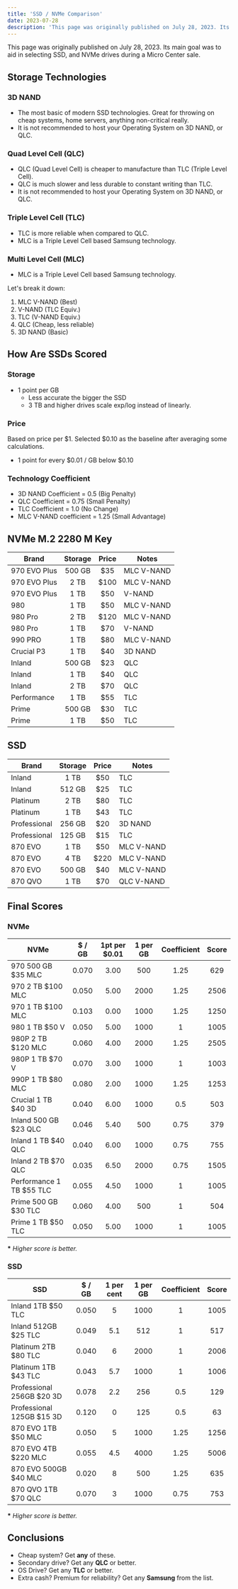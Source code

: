 ```yaml
---
title: 'SSD / NVMe Comparison'
date: 2023-07-28
description: 'This page was originally published on July 28, 2023. Its main goal was to aid in selecting SSD, and NVMe drives during a Micro Center sale.'
---
```


This page was originally published on July 28, 2023. Its main goal was to aid in selecting SSD, and NVMe drives during a Micro Center sale.

## Storage Technologies

### 3D NAND

- The most basic of modern SSD technologies. Great for throwing on cheap systems, home servers, anything non-critical really.
- It is not recommended to host your Operating System on 3D NAND, or QLC.

### Quad Level Cell (QLC)

- QLC (Quad Level Cell) is cheaper to manufacture than TLC (Triple Level Cell).
- QLC is much slower and less durable to constant writing than TLC.
- It is not recommended to host your Operating System on 3D NAND, or QLC.

### Triple Level Cell (TLC)

- TLC is more reliable when compared to QLC.
- MLC is a Triple Level Cell based Samsung technology.

### Multi Level Cell (MLC)

- MLC is a Triple Level Cell based Samsung technology.

Let's break it down:

1. MLC V-NAND (Best)
2. V-NAND (TLC Equiv.)
3. TLC (V-NAND Equiv.)
4. QLC (Cheap, less reliable)
5. 3D NAND (Basic)

## How Are SSDs Scored

### Storage

- 1 point per GB
  - Less accurate the bigger the SSD
  - 3 TB and higher drives scale exp/log instead of linearly.

### Price

Based on price per $1.
Selected $0.10 as the baseline after averaging some calculations.

- 1 point for every $0.01 / GB below $0.10

### Technology Coefficient

- 3D NAND Coefficient = 0.5 (Big Penalty)
- QLC Coefficient = 0.75 (Small Penalty)
- TLC Coefficient = 1.0 (No Change)
- MLC V-NAND coefficient = 1.25 (Small Advantage)

## NVMe M.2 2280 M Key

| Brand        | Storage | Price | Notes      |
| ------------ | :-----: | :---: | ---------- |
| 970 EVO Plus | 500 GB  |  $35  | MLC V-NAND |
| 970 EVO Plus |  2 TB   | $100  | MLC V-NAND |
| 970 EVO Plus |  1 TB   |  $50  | V-NAND     |
| 980          |  1 TB   |  $50  | MLC V-NAND |
| 980 Pro      |  2 TB   | $120  | MLC V-NAND |
| 980 Pro      |  1 TB   |  $70  | V-NAND     |
| 990 PRO      |  1 TB   |  $80  | MLC V-NAND |
| Crucial P3   |  1 TB   |  $40  | 3D NAND    |
| Inland       | 500 GB  |  $23  | QLC        |
| Inland       |  1 TB   |  $40  | QLC        |
| Inland       |  2 TB   |  $70  | QLC        |
| Performance  |  1 TB   |  $55  | TLC        |
| Prime        | 500 GB  |  $30  | TLC        |
| Prime        |  1 TB   |  $50  | TLC        |

## SSD

| Brand        | Storage | Price | Notes      |
| ------------ | :-----: | :---: | ---------- |
| Inland       |  1 TB   |  $50  | TLC        |
| Inland       | 512 GB  |  $25  | TLC        |
| Platinum     |  2 TB   |  $80  | TLC        |
| Platinum     |  1 TB   |  $43  | TLC        |
| Professional | 256 GB  |  $20  | 3D NAND    |
| Professional | 125 GB  |  $15  | TLC        |
| 870 EVO      |  1 TB   |  $50  | MLC V-NAND |
| 870 EVO      |  4 TB   | $220  | MLC V-NAND |
| 870 EVO      | 500 GB  |  $40  | MLC V-NAND |
| 870 QVO      |  1 TB   |  $70  | QLC V-NAND |

## Final Scores

### NVMe

| NVMe                     | $ / GB | 1pt per $0.01 | 1 per GB | Coefficient | Score |
| ------------------------ | :----: | :-----------: | :------: | :---------: | :---: |
| 970 500 GB $35 MLC       | 0.070  |     3.00      |   500    |    1.25     |  629  |
| 970 2 TB $100 MLC        | 0.050  |     5.00      |   2000   |    1.25     | 2506  |
| 970 1 TB $100 MLC        | 0.103  |     0.00      |   1000   |    1.25     | 1250  |
| 980 1 TB $50 V           | 0.050  |     5.00      |   1000   |      1      | 1005  |
| 980P 2 TB $120 MLC       | 0.060  |     4.00      |   2000   |    1.25     | 2505  |
| 980P 1 TB $70 V          | 0.070  |     3.00      |   1000   |      1      | 1003  |
| 990P 1 TB $80 MLC        | 0.080  |     2.00      |   1000   |    1.25     | 1253  |
| Crucial 1 TB $40 3D      | 0.040  |     6.00      |   1000   |     0.5     |  503  |
| Inland 500 GB $23 QLC    | 0.046  |     5.40      |   500    |    0.75     |  379  |
| Inland 1 TB $40 QLC      | 0.040  |     6.00      |   1000   |    0.75     |  755  |
| Inland 2 TB $70 QLC      | 0.035  |     6.50      |   2000   |    0.75     | 1505  |
| Performance 1 TB $55 TLC | 0.055  |     4.50      |   1000   |      1      | 1005  |
| Prime 500 GB $30 TLC     | 0.060  |     4.00      |   500    |      1      |  504  |
| Prime 1 TB $50 TLC       | 0.050  |     5.00      |   1000   |      1      | 1005  |

**\*** _Higher score is better._

### SSD

| SSD                       | $ / GB | 1 per cent | 1 per GB | Coefficient | Score |
| ------------------------- | :----: | :--------: | :------: | :---------: | :---: |
| Inland 1TB $50 TLC        | 0.050  |     5      |   1000   |      1      | 1005  |
| Inland 512GB $25 TLC      | 0.049  |    5.1     |   512    |      1      |  517  |
| Platinum 2TB $80 TLC      | 0.040  |     6      |   2000   |      1      | 2006  |
| Platinum 1TB $43 TLC      | 0.043  |    5.7     |   1000   |      1      | 1006  |
| Professional 256GB $20 3D | 0.078  |    2.2     |   256    |     0.5     |  129  |
| Professional 125GB $15 3D | 0.120  |     0      |   125    |     0.5     |  63   |
| 870 EVO 1TB $50 MLC       | 0.050  |     5      |   1000   |    1.25     | 1256  |
| 870 EVO 4TB $220 MLC      | 0.055  |    4.5     |   4000   |    1.25     | 5006  |
| 870 EVO 500GB $40 MLC     | 0.020  |     8      |   500    |    1.25     |  635  |
| 870 QVO 1TB $70 QLC       | 0.070  |     3      |   1000   |    0.75     |  753  |

**\*** _Higher score is better._

## Conclusions

- Cheap system? Get **any** of these.
- Secondary drive? Get any **QLC** or better.
- OS Drive? Get any **TLC** or better.
- Extra cash? Premium for reliability? Get any **Samsung** from the list.
